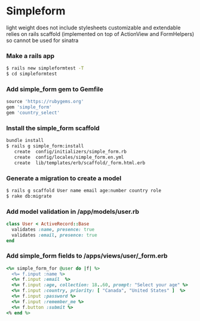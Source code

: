 # Simpleform

light weight
does not include stylesheets
customizable and extendable
relies on rails scaffold (implemented on top of ActionView and FormHelpers) so cannot be used for sinatra

### Make a rails app
```bash
$ rails new simpleformtest -T
$ cd simpleformtest
```
### Add simple_form gem to Gemfile

```ruby
source 'https://rubygems.org'
gem 'simple_form'
gem 'country_select'
```
### Install the simple_form scaffold

```bash
bundle install
$ rails g simple_form:install
   create  config/initializers/simple_form.rb
   create  config/locales/simple_form.en.yml
   create  lib/templates/erb/scaffold/_form.html.erb
```
### Generate a migration to create a model

```bash
$ rails g scaffold User name email age:number country role
$ rake db:migrate
```
### Add model validation in /app/models/user.rb

```ruby
class User < ActiveRecord::Base
  validates :name, presence: true
  validates :email, presence: true
end
```
### Add simple_form fields to /apps/views/user/_form.erb

```ruby
<%= simple_form_for @user do |f| %>
  <%= f.input :name %>
  <%= f.input :email  %>
  <%= f.input :age, collection: 18..60, prompt: "Select your age" %>
  <%= f.input :country, priority: [ "Canada", "United States" ]  %>
  <%= f.input :password %>
  <%= f.input :remember_me %>
  <%= f.button :submit %>
<% end %>
```